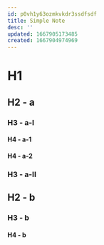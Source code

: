 ```yaml
---
id: p0vh1y63ozmkvkdr3ssdfsdf
title: Simple Note
desc: ''
updated: 1667905173485
created: 1667904974969
---
```


# H1

## H2 - a
### H3 - a-I
#### H4 - a-1
#### H4 - a-2
### H3 - a-II

## H2 - b
### H3 - b
#### H4 - b
